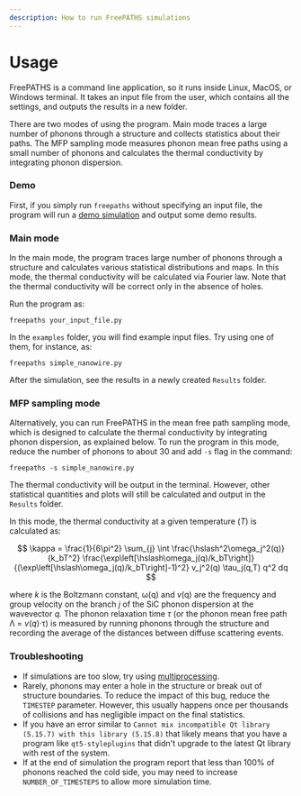 ```yaml
---
description: How to run FreePATHS simulations
---
```


# Usage

FreePATHS is a command line application, so it runs inside Linux, MacOS, or Windows terminal. It takes an input file from the user, which contains all the settings, and outputs the results in a new folder.

There are two modes of using the program. Main mode traces a large number of phonons through a structure and collects statistics about their paths. The MFP sampling mode measures phonon mean free paths using a small number of phonons and calculates the thermal conductivity by integrating phonon dispersion.

### Demo

First, if you simply run `freepaths` without specifying an input file, the program will run a [demo simulation](tutorials/nanowire.md) and output some demo results.

### Main mode

In the main mode, the program traces large number of phonons through a structure and calculates various statistical distributions and maps. In this mode, the thermal conductivity will be calculated via Fourier law. Note that the thermal conductivity will be correct only in the absence of holes.

Run the program as:

```
freepaths your_input_file.py
```

In the `examples` folder, you will find example input files. Try using one of them, for instance, as:

```
freepaths simple_nanowire.py
```

After the simulation, see the results in a newly created `Results` folder.

### MFP sampling mode

Alternatively, you can run FreePATHS in the mean free path sampling mode, which is designed to calculate the thermal conductivity by integrating phonon dispersion, as explained below. To run the program in this mode, reduce the number of phonons to about 30 and add `-s` flag in the command:

```
freepaths -s simple_nanowire.py
```

The thermal conductivity will be output in the terminal. However, other statistical quantities and plots will still be calculated and output in the `Results` folder.

In this mode, the thermal conductivity at a given temperature (_T_) is calculated as:

$$
\kappa = \frac{1}{6\pi^2} \sum_{j} \int \frac{\hslash^2\omega_j^2(q)}{k_bT^2} \frac{\exp\left[\hslash\omega_j(q)/k_bT\right]}{(\exp\left[\hslash\omega_j(q)/k_bT\right]-1)^2} v_j^2(q) \tau_j(q,T) q^2 dq
$$

where _k_ is the Boltzmann constant, ω(q) and _v_(q) are the frequency and group velocity on the branch _j_ of the SiC phonon dispersion at the wavevector _q._ The phonon relaxation time _τ_ (or the phonon mean free path Λ = _v_(_q_)·τ) is measured by running phonons through the structure and recording the average of the distances between diffuse scattering events.

### Troubleshooting

* If simulations are too slow, try using [multiprocessing](tutorials/basics.md#multiprocessing).
* Rarely, phonons may enter a hole in the structure or break out of structure boundaries. To reduce the impact of this bug, reduce the `TIMESTEP` parameter. However, this usually happens once per thousands of collisions and has negligible impact on the final statistics.
* If you have an error similar to `Cannot mix incompatible Qt library (5.15.7) with this library (5.15.8)` that likely means that you have a program like `qt5-styleplugins` that didn't upgrade to the latest Qt library with rest of the system.
* If at the end of simulation the program report that less than 100% of phonons reached the cold side, you may need to increase `NUMBER_OF_TIMESTEPS` to allow more simulation time.
